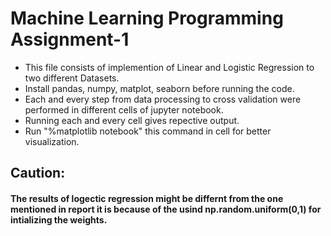 # Machine Learning Programming Assignment-1
* This file consists of implemention of Linear and Logistic Regression to two  different Datasets.
* Install pandas, numpy, matplot, seaborn before running the code.
* Each and every step from data processing to cross validation were performed in different cells of jupyter notebook.
* Running each and every cell gives repective output.
* Run "%matplotlib notebook" this command in cell for better visualization.
## Caution: 
#### The results of logectic regression might be differnt from the one mentioned in report it is because of the usind np.random.uniform(0,1) for intializing the weights.
